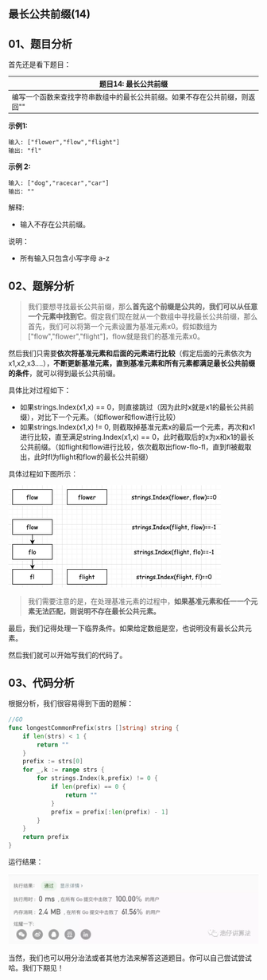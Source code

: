  
##  最长公共前缀(14)
 

## 01、题目分析

首先还是看下题目：

| 题目14: 最长公共前缀                                         |
| ------------------------------------------------------------ |
| 编写一个函数来查找字符串数组中的最长公共前缀。如果不存在公共前缀，则返回"" |

**示例1:**

```
输入: ["flower","flow","flight"]
输出: "fl"
```

**示例 2:**

```
输入: ["dog","racecar","car"]
输出: ""
```

解释: 

- 输入不存在公共前缀。

说明：

- 所有输入只包含小写字母 a-z 

## 02、题解分析

>我们要想寻找最长公共前缀，那么**首先这个前缀是公共的，我们可以从任意一个元素中找到它**。假定我们现在就从一个数组中寻找最长公共前缀，那么首先，我们可以将第一个元素设置为基准元素x0。假如数组为["flow","flower","flight"]，flow就是我们的基准元素x0。


然后我们只需要**依次将基准元素和后面的元素进行比较**（假定后面的元素依次为x1,x2,x3....），**不断更新基准元素，直到基准元素和所有元素都满足最长公共前缀的条件**，就可以得到最长公共前缀。

具体比对过程如下：

- 如果strings.Index(x1,x) == 0，则直接跳过（因为此时x就是x1的最长公共前缀），对比下一个元素。（如flower和flow进行比较）
- 如果strings.Index(x1,x) != 0, 则截取掉基准元素x的最后一个元素，再次和x1进行比较，直至满足string.Index(x1,x) == 0，此时截取后的x为x和x1的最长公共前缀。（如flight和flow进行比较，依次截取出flow-flo-fl，直到fl被截取出，此时fl为flight和flow的最长公共前缀）



具体过程如下图所示：

<img src="./002/1.png" alt="PNG" style="zoom: 50%;" />

>我们需要注意的是，在处理基准元素的过程中，**如果基准元素和任一一个元素无法匹配，则说明不存在最长公共元素。**

最后，我们记得处理一下临界条件。如果给定数组是空，也说明没有最长公共元素。

然后我们就可以开始写我们的代码了。

## 03、代码分析

根据分析，我们很容易得到下面的题解：

```go
//GO
func longestCommonPrefix(strs []string) string {
    if len(strs) < 1 {
        return ""
    }
    prefix := strs[0]
    for _,k := range strs {
        for strings.Index(k,prefix) != 0 {
            if len(prefix) == 0 {
                return ""
            }
            prefix = prefix[:len(prefix) - 1]
        }
    }
    return prefix
}
```

运行结果：

<img src="./002/2.jpg" alt="PNG" style="zoom: 50%;" />

当然，我们也可以用分治法或者其他方法来解答这道题目。你可以自己尝试尝试哈。我们下期见！
